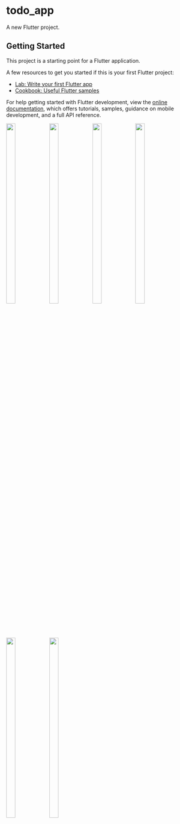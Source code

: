 # todo_app

A new Flutter project.

## Getting Started

This project is a starting point for a Flutter application.

A few resources to get you started if this is your first Flutter project:

- [Lab: Write your first Flutter app](https://docs.flutter.dev/get-started/codelab)
- [Cookbook: Useful Flutter samples](https://docs.flutter.dev/cookbook)

For help getting started with Flutter development, view the
[online documentation](https://docs.flutter.dev/), which offers tutorials,
samples, guidance on mobile development, and a full API reference.
<p float="center">


  <img src="https://user-images.githubusercontent.com/121655112/234757703-f28e8618-905e-43af-b9b0-15cbcd513c6d.png" width=22% height=35%>
  <img src="https://user-images.githubusercontent.com/121655112/234757719-fabf17d5-d660-4189-a73f-7ff25dce78a1.png" width=22% height=35%>
  <img src="https://user-images.githubusercontent.com/121655112/234757730-b21d072d-ff58-4697-ae26-075680696b0a.png" width=22% height=35%>
  <img src="https://user-images.githubusercontent.com/121655112/234757742-9d621d7e-20cf-4c11-a1f9-47e6db2450da.png" width=22% height=35%>
  <img src="https://user-images.githubusercontent.com/121655112/234757768-23eb2cdf-b9d7-4333-80ff-a1b5e6f3fa36.png" width=22% height=35%>
   <img src="https://user-images.githubusercontent.com/121655112/234757818-942d3880-4905-4ce8-abfd-da5b9ecfb85e.mp4" width=22% height=35%>


  </p>
